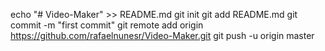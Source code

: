 echo "# Video-Maker" >> README.md
git init
git add README.md
git commit -m "first commit"
git remote add origin https://github.com/rafaelnunesr/Video-Maker.git
git push -u origin master
